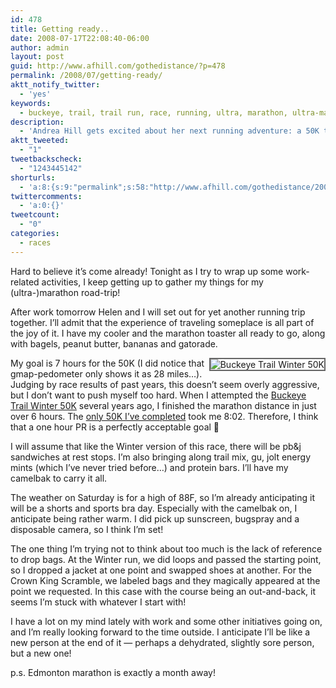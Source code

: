 ```yaml
---
id: 478
title: Getting ready..
date: 2008-07-17T22:08:40-06:00
author: admin
layout: post
guid: http://www.afhill.com/gothedistance/?p=478
permalink: /2008/07/getting-ready/
aktt_notify_twitter:
  - 'yes'
keywords:
  - buckeye, trail, trail run, race, running, ultra, marathon, ultra-marathon
description:
  - 'Andrea Hill gets excited about her next running adventure: a 50K trail run in Northern Ohio!'
aktt_tweeted:
  - "1"
tweetbackscheck:
  - "1243445142"
shorturls:
  - 'a:8:{s:9:"permalink";s:58:"http://www.afhill.com/gothedistance/2008/07/getting-ready/";s:7:"tinyurl";s:25:"http://tinyurl.com/5mm54o";s:4:"isgd";s:17:"http://is.gd/gwWR";s:5:"bitly";s:18:"http://bit.ly/wYVC";s:5:"snipr";s:22:"http://snipr.com/adyza";s:5:"snurl";s:22:"http://snurl.com/adyza";s:7:"snipurl";s:24:"http://snipurl.com/adyza";s:4:"trim";s:17:"http://tr.im/airm";}'
twittercomments:
  - 'a:0:{}'
tweetcount:
  - "0"
categories:
  - races
---
```

Hard to believe it&#8217;s come already! Tonight as I try to wrap up some work-related activities, I keep getting up to gather my things for my (ultra-)marathon road-trip! 

After work tomorrow Helen and I will set out for yet another running trip together. I&#8217;ll admit that the experience of traveling someplace is all part of the joy of it. I have my cooler and the marathon toaster all ready to go, along with bagels, peanut butter, bananas and gatorade.

<img src="http://photos-078.ll.facebook.com/photos-ll-sf2p/v81/159/116/731925078/n731925078_114241_838.jpg" alt="Buckeye Trail Winter 50K" style="float: right; border: 2px solid #666" /> My goal is 7 hours for the 50K (I did notice that gmap-pedometer only shows it as 28 miles&#8230;). Judging by race results of past years, this doesn&#8217;t seem overly aggressive, but I don&#8217;t want to push myself too hard. When I attempted the [Buckeye Trail Winter 50K](http://www.afhill.com/gothedistance/2006/01/buckeye-trail-race-report/) several years ago, I finished the marathon distance in just over 6 hours. The [only 50K I&#8217;ve completed](http://www.afhill.com/gothedistance/2006/03/wow-2/) took me 8:02. Therefore, I think that a one hour PR is a perfectly acceptable goal 🙂

I will assume that like the Winter version of this race, there will be pb&j sandwiches at rest stops. I&#8217;m also bringing along trail mix, gu, jolt energy mints (which I&#8217;ve never tried before&#8230;) and protein bars. I&#8217;ll have my camelbak to carry it all.

The weather on Saturday is for a high of 88F, so I&#8217;m already anticipating it will be a shorts and sports bra day. Especially with the camelbak on, I anticipate being rather warm. I did pick up sunscreen, bugspray and a disposable camera, so I think I&#8217;m set!

The one thing I&#8217;m trying not to think about too much is the lack of reference to drop bags. At the Winter run, we did loops and passed the starting point, so I dropped a jacket at one point and swapped shoes at another. For the Crown King Scramble, we labeled bags and they magically appeared at the point we requested. In this case with the course being an out-and-back, it seems I&#8217;m stuck with whatever I start with!

I have a lot on my mind lately with work and some other initiatives going on, and I&#8217;m really looking forward to the time outside. I anticipate I&#8217;ll be like a new person at the end of it &#8212; perhaps a dehydrated, slightly sore person, but a new one!

p.s. Edmonton marathon is exactly a month away!